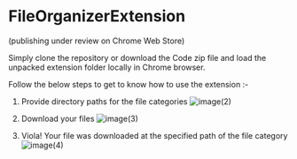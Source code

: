 # FileOrganizerExtension
(publishing under review on Chrome Web Store)

Simply clone the repository or download the Code zip file and load the unpacked extension folder locally in Chrome browser.

Follow the below steps to get to know how to use the extension :-

1) Provide directory paths for the file categories
   ![image(2)](https://github.com/user-attachments/assets/98b2612a-ccef-4fad-a8d7-386fd2e2682b)
   
2) Download your files
   ![image(3)](https://github.com/user-attachments/assets/f3834837-882e-468d-aa34-dd010604e865)

3) Viola! Your file was downloaded at the specified path of the file category
   ![image(4)](https://github.com/user-attachments/assets/fbe6d317-383b-4fc4-93a3-cadb82ac2853)
